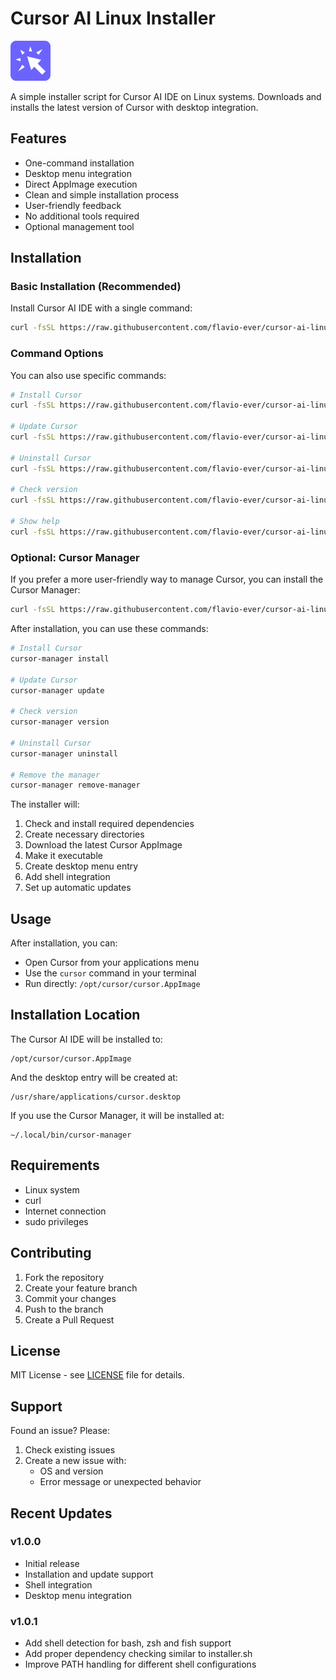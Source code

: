 # Cursor AI Linux Installer

![Cursor Logo](https://raw.githubusercontent.com/rahuljangirwork/copmany-logos/main/cursor.png)

A simple installer script for Cursor AI IDE on Linux systems. Downloads and installs the latest version of Cursor with desktop integration.

## Features

- One-command installation
- Desktop menu integration
- Direct AppImage execution
- Clean and simple installation process
- User-friendly feedback
- No additional tools required
- Optional management tool

## Installation

### Basic Installation (Recommended)

Install Cursor AI IDE with a single command:

```bash
curl -fsSL https://raw.githubusercontent.com/flavio-ever/cursor-ai-linux-installer/main/installer.sh | sudo bash
```

### Command Options

You can also use specific commands:

```bash
# Install Cursor
curl -fsSL https://raw.githubusercontent.com/flavio-ever/cursor-ai-linux-installer/main/installer.sh | sudo bash -s -- --install

# Update Cursor
curl -fsSL https://raw.githubusercontent.com/flavio-ever/cursor-ai-linux-installer/main/installer.sh | sudo bash -s -- --update

# Uninstall Cursor
curl -fsSL https://raw.githubusercontent.com/flavio-ever/cursor-ai-linux-installer/main/installer.sh | sudo bash -s -- --uninstall

# Check version
curl -fsSL https://raw.githubusercontent.com/flavio-ever/cursor-ai-linux-installer/main/installer.sh | sudo bash -s -- --version

# Show help
curl -fsSL https://raw.githubusercontent.com/flavio-ever/cursor-ai-linux-installer/main/installer.sh | sudo bash -s -- --help
```

### Optional: Cursor Manager

If you prefer a more user-friendly way to manage Cursor, you can install the Cursor Manager:

```bash
curl -fsSL https://raw.githubusercontent.com/flavio-ever/cursor-ai-linux-installer/main/install.sh | bash
```

After installation, you can use these commands:

```bash
# Install Cursor
cursor-manager install

# Update Cursor
cursor-manager update

# Check version
cursor-manager version

# Uninstall Cursor
cursor-manager uninstall

# Remove the manager
cursor-manager remove-manager
```

The installer will:

1. Check and install required dependencies
2. Create necessary directories
3. Download the latest Cursor AppImage
4. Make it executable
5. Create desktop menu entry
6. Add shell integration
7. Set up automatic updates

## Usage

After installation, you can:

- Open Cursor from your applications menu
- Use the `cursor` command in your terminal
- Run directly: `/opt/cursor/cursor.AppImage`

## Installation Location

The Cursor AI IDE will be installed to:

```
/opt/cursor/cursor.AppImage
```

And the desktop entry will be created at:

```
/usr/share/applications/cursor.desktop
```

If you use the Cursor Manager, it will be installed at:

```
~/.local/bin/cursor-manager
```

## Requirements

- Linux system
- curl
- Internet connection
- sudo privileges

## Contributing

1. Fork the repository
2. Create your feature branch
3. Commit your changes
4. Push to the branch
5. Create a Pull Request

## License

MIT License - see [LICENSE](LICENSE) file for details.

## Support

Found an issue? Please:

1. Check existing issues
2. Create a new issue with:
   - OS and version
   - Error message or unexpected behavior

## Recent Updates

### v1.0.0

- Initial release
- Installation and update support
- Shell integration
- Desktop menu integration

### v1.0.1

- Add shell detection for bash, zsh and fish support
- Add proper dependency checking similar to installer.sh
- Improve PATH handling for different shell configurations
